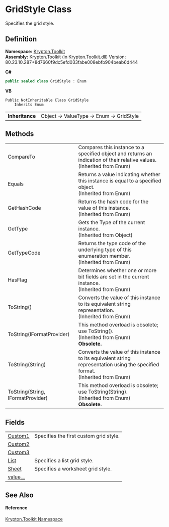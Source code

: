 # GridStyle Class


Specifies the grid style.



## Definition
**Namespace:** <a href="79d2eac2-21f4-54ff-7552-b20c33c30600.md">Krypton.Toolkit</a>  
**Assembly:** Krypton.Toolkit (in Krypton.Toolkit.dll) Version: 80.23.10.287+8d7660f9dc5efd033fabe008ebfb904beab6d444

**C#**
``` C#
public sealed class GridStyle : Enum
```
**VB**
``` VB
Public NotInheritable Class GridStyle
	Inherits Enum
```

<table><tr><td><strong>Inheritance</strong></td><td>Object  →  ValueType  →  Enum  →  GridStyle</td></tr>
</table>



## Methods
<table>
<tr>
<td>CompareTo</td>
<td>Compares this instance to a specified object and returns an indication of their relative values.<br />(Inherited from Enum)</td></tr>
<tr>
<td>Equals</td>
<td>Returns a value indicating whether this instance is equal to a specified object.<br />(Inherited from Enum)</td></tr>
<tr>
<td>GetHashCode</td>
<td>Returns the hash code for the value of this instance.<br />(Inherited from Enum)</td></tr>
<tr>
<td>GetType</td>
<td>Gets the Type of the current instance.<br />(Inherited from Object)</td></tr>
<tr>
<td>GetTypeCode</td>
<td>Returns the type code of the underlying type of this enumeration member.<br />(Inherited from Enum)</td></tr>
<tr>
<td>HasFlag</td>
<td>Determines whether one or more bit fields are set in the current instance.<br />(Inherited from Enum)</td></tr>
<tr>
<td>ToString()</td>
<td>Converts the value of this instance to its equivalent string representation.<br />(Inherited from Enum)</td></tr>
<tr>
<td>ToString(IFormatProvider)</td>
<td>This method overload is obsolete; use ToString().<br />(Inherited from Enum)<br /><strong>Obsolete.</strong></td></tr>
<tr>
<td>ToString(String)</td>
<td>Converts the value of this instance to its equivalent string representation using the specified format.<br />(Inherited from Enum)</td></tr>
<tr>
<td>ToString(String, IFormatProvider)</td>
<td>This method overload is obsolete; use ToString(String).<br />(Inherited from Enum)<br /><strong>Obsolete.</strong></td></tr>
</table>

## Fields
<table>
<tr>
<td><a href="d09ed05d-ecc5-c0d9-9907-ef4720e893fc.md">Custom1</a></td>
<td>Specifies the first custom grid style.</td></tr>
<tr>
<td><a href="f66313d8-1aa5-ffb3-300e-43f87518dd86.md">Custom2</a></td>
<td> </td></tr>
<tr>
<td><a href="3121ceb2-6323-a572-55b8-e8ad2ee93a1e.md">Custom3</a></td>
<td> </td></tr>
<tr>
<td><a href="e21fbbed-7cc4-fe99-8f9f-8e4db6b59f5a.md">List</a></td>
<td>Specifies a list grid style.</td></tr>
<tr>
<td><a href="54f9ac0a-c11f-a291-c36d-d50767e5650a.md">Sheet</a></td>
<td>Specifies a worksheet grid style.</td></tr>
<tr>
<td><a href="90ff1c12-31c7-6743-a316-4d4dbdbe9b66.md">value__</a></td>
<td> </td></tr>
</table>

## See Also


#### Reference
<a href="79d2eac2-21f4-54ff-7552-b20c33c30600.md">Krypton.Toolkit Namespace</a>  
